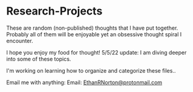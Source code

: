 # Research-Projects

These are random (non-published) thoughts that I have put together. Probably all of them will be enjoyable yet an obsessive thought spiral I encounter. 

I hope you enjoy my food for thought!
5/5/22 update: I am diving deeper into some of these topics.

I'm working on learning how to organize and categorize these files..

Email me with anything: Email: EthanRNorton@protonmail.com
